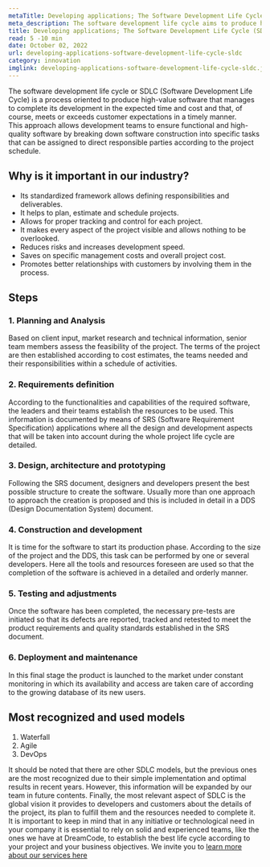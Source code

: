 ```yaml
---
metaTitle: Developing applications; The Software Development Life Cycle (SDLC)
meta_description: The software development life cycle aims to produce high-value software on expected time and cost to meet or exceed expectations.
title: Developing applications; The Software Development Life Cycle (SDLC)
read: 5 -10 min
date: October 02, 2022
url: developing-applications-software-development-life-cycle-sldc
category: innovation
imglink: developing-applications-software-development-life-cycle-sldc.jpg
---
```


The software development life cycle or SDLC (Software Development Life Cycle) is a process oriented to produce high-value software that manages to complete its development in the expected time and cost and that, of course, meets or exceeds customer expectations in a timely manner.  
This approach allows development teams to ensure functional and high-quality software by breaking down software construction into specific tasks that can be assigned to direct responsible parties according to the project schedule.

## Why is it important in our industry?

- Its standardized framework allows defining responsibilities and deliverables.
- It helps to plan, estimate and schedule projects.
- Allows for proper tracking and control for each project.
- It makes every aspect of the project visible and allows nothing to be overlooked.
- Reduces risks and increases development speed.
- Saves on specific management costs and overall project cost.
- Promotes better relationships with customers by involving them in the process.

## Steps

### 1. Planning and Analysis

Based on client input, market research and technical information, senior team members assess the feasibility of the project. The terms of the project are then established according to cost estimates, the teams needed and their responsibilities within a schedule of activities.

### 2. Requirements definition

According to the functionalities and capabilities of the required software, the leaders and their teams establish the resources to be used. This information is documented by means of SRS (Software Requirement Specification) applications where all the design and development aspects that will be taken into account during the whole project life cycle are detailed.

### 3. Design, architecture and prototyping

Following the SRS document, designers and developers present the best possible structure to create the software. Usually more than one approach to approach the creation is proposed and this is included in detail in a DDS (Design Documentation System) document.

### 4. Construction and development

It is time for the software to start its production phase. According to the size of the project and the DDS, this task can be performed by one or several developers. Here all the tools and resources foreseen are used so that the completion of the software is achieved in a detailed and orderly manner.

### 5. Testing and adjustments

Once the software has been completed, the necessary pre-tests are initiated so that its defects are reported, tracked and retested to meet the product requirements and quality standards established in the SRS document.

### 6. Deployment and maintenance

In this final stage the product is launched to the market under constant monitoring in which its availability and access are taken care of according to the growing database of its new users.

## Most recognized and used models

1. Waterfall
2. Agile
3. DevOps

It should be noted that there are other SDLC models, but the previous ones are the most recognized due to their simple implementation and optimal results in recent years. However, this information will be expanded by our team in future contents.
Finally, the most relevant aspect of SDLC is the global vision it provides to developers and customers about the details of the project, its plan to fulfill them and the resources needed to complete it. It is important to keep in mind that in any initiative or technological need in your company it is essential to rely on solid and experienced teams, like the ones we have at DreamCode, to establish the best life cycle according to your project and your business objectives. We invite you to [learn more about our services here](https://www.dreamcodesoft.com/en/services)
